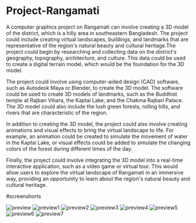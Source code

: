 # Project-Rangamati
A computer graphics project on Rangamati can involve creating a 3D model of the district, which is a hilly area in southeastern Bangladesh. The project could include creating virtual landscapes, buildings, and landmarks that are representative of the region's natural beauty and cultural heritage.The project could begin by researching and collecting data on the district's geography, topography, architecture, and culture. This data could be used to create a digital terrain model, which would be the foundation for the 3D model.

The project could involve using computer-aided design (CAD) software, such as Autodesk Maya or Blender, to create the 3D model. The software could be used to create 3D models of landmarks, such as the Buddhist temple at Rajban Vihara, the Kaptai Lake, and the Chakma Rajbari Palace. The 3D model could also include the lush green forests, rolling hills, and rivers that are characteristic of the region.

In addition to creating the 3D model, the project could also involve creating animations and visual effects to bring the virtual landscape to life. For example, an animation could be created to simulate the movement of water in the Kaptai Lake, or visual effects could be added to simulate the changing colors of the forest during different times of the day.

Finally, the project could involve integrating the 3D model into a real-time interactive application, such as a video game or virtual tour. This would allow users to explore the virtual landscape of Rangamati in an immersive way, providing an opportunity to learn about the region's natural beauty and cultural heritage.

#screenshorts

![preview](https://user-images.githubusercontent.com/77823025/235451923-449eb08e-5295-426e-ae62-6b54f4fa32f0.png)
![preview1](https://user-images.githubusercontent.com/77823025/235451936-1b1bee3d-6743-4107-a171-cbc48be8a2ea.png)
![preview2](https://user-images.githubusercontent.com/77823025/235451379-9b1fd382-c580-490e-b7b8-72f07300ff6f.png)
![preview3](https://user-images.githubusercontent.com/77823025/235451391-df20605c-2ae7-4067-8ef6-87fd8fa9b138.png)
![preview4](https://user-images.githubusercontent.com/77823025/235451403-6d0a501f-bf77-45f7-a46e-53ae6c422cf6.png)
![preview5](https://user-images.githubusercontent.com/77823025/235451416-e12628fd-d8f2-4e95-8768-a1480266b83c.png)
![preview6](https://user-images.githubusercontent.com/77823025/235451424-2a122e52-1a1f-447e-847f-aa13ec3fcbfa.png)
![preview7](https://user-images.githubusercontent.com/77823025/235451290-b784c63b-d0ce-40dd-8a48-3dd0f0b3c702.png)

